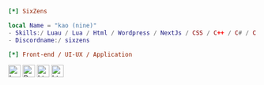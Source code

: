 ```ini
[*] SixZens
```

```lua
local Name = "kao (nine)"
- Skills:/ Luau / Lua / Html / Wordpress / NextJs / CSS / C++ / C# / C / Python / Kotlin / NuxtJs / vue 
- Discordname:/ sixzens
```

```ini
[*] Front-end / UI-UX / Application
```
[<img src="https://img.shields.io/badge/Lua-2C2D72?&logo=Lua" title="Lua" height="25" />](https://www.lua.org/)
[<img src="https://img.shields.io/badge/Roblox-Studio-00A2FF?&logo=robloxstudio?" title="RobloxStudio" height="25" />](https://create.roblox.com/landing)
[<img src="https://img.shields.io/badge/HTML5-E34F26?logo=html5&logoColor=FFFFFF" title="html" height="25" />](https://www.w3schools.com/html/)
[<img src="https://img.shields.io/badge/Wordpress-21759B?logo=wordpress&logoColor=FFFFFF" title="html" height="25" />](https://www.w3schools.com/html/)
